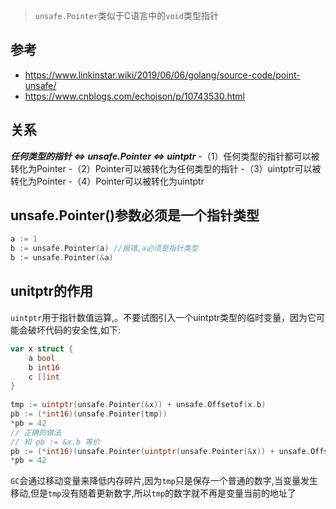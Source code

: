 > `unsafe.Pointer`类似于C语言中的`void`类型指针

## 参考
- https://www.linkinstar.wiki/2019/06/06/golang/source-code/point-unsafe/
- https://www.cnblogs.com/echojson/p/10743530.html

## 关系
***任何类型的指针  <=> unsafe.Pointer <=> uintptr***
-（1）任何类型的指针都可以被转化为Pointer
-（2）Pointer可以被转化为任何类型的指针
-（3）uintptr可以被转化为Pointer
-（4）Pointer可以被转化为uintptr

## unsafe.Pointer()参数必须是一个指针类型
```go
a := 1
b := unsafe.Pointer(a) //报错,a必须是指针类型
b := unsafe.Pointer(&a)
```

## unitptr的作用
`uintptr`用于指针数值运算,。不要试图引入一个uintptr类型的临时变量，因为它可能会破坏代码的安全性,如下:
```go
var x struct {
    a bool
    b int16
    c []int
}
 
tmp := uintptr(unsafe.Pointer(&x)) + unsafe.Offsetof(x.b) 
pb := (*int16)(unsafe.Pointer(tmp))
*pb = 42
// 正确的做法
// 和 pb := &x.b 等价
pb := (*int16)(unsafe.Pointer(uintptr(unsafe.Pointer(&x)) + unsafe.Offsetof(x.b)))
*pb = 42
```
`GC`会通过移动变量来降低内存碎片,因为`tmp`只是保存一个普通的数字,当变量发生移动,但是`tmp`没有随着更新数字,所以`tmp`的数字就不再是变量当前的地址了
